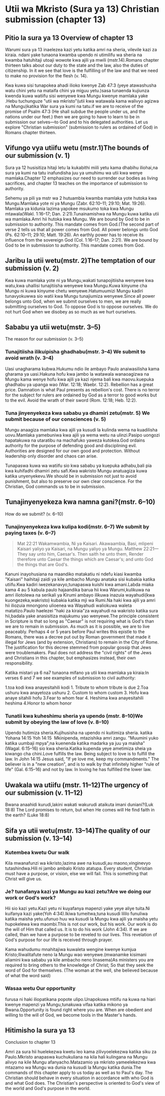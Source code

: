 # Utii wa Mkristo (Sura ya 13) Christian submission (chapter 13)

## Pitio la sura ya 13 Overview of chapter 13

Warumi sura ya 13 inaelezea kazi yetu katika amri na sheria, vilevile kazi za kiraia. ndani yake tunaona kwamba upendo ni utimilifu wa sheria na kwamba hatuhitaji utoaji wowote kwa ajili ya mwili (mstr.14).Romans chapter thirteen talks about our duty to the state and the law, also the duties of citizenship. In it we see that love is the fulfilling of the law and that we need to make no provision for the flesh (v. 14).

Kwa kuwa sisi  tunapokea ahadi ilioko kwenye Zab 47:3 (yeye atawashusha watu chini yetu na mataifa chini ya miguu yetu.)sasa tunaenda kujiunza kwenda kuwa watiifu sisi wenyewe kwa Mungu kwenye mamlaka yake .Hebu tuchunguze "utii wa mkristo"(utii kwa watawala kama walivyo agizwa na Mungu)katika War sura ya kumi na tatu.if we are to receive of the promise of Psalm 47:3 (He shall subdue the people under us, and the nations under our feet.) then we are going to have to learn to be in submission our selves—to God and to his delegated authorities. Let us explore "Christian submission" (submission to rulers as ordained of God) in Romans chapter thirteen.

## Vifungo vya utiifu wetu (mstr.1)The bounds of our submission (v. 1)

Sura ya 12 husisitiza hitaji letu la kukabithi miili yetu kama dhabihu iliohai,na sura ya kumi na tatu inafundisha juu ya umuhimu wa utii kwa wenye mamlaka.Chapter 12 emphasizes our need to surrender our bodies as living sacrifices, and chapter 13 teaches on the importance of submission to authority.

Sehemu ya pili ya mstr wa 2 hutuambia kwamba mamlaka yote hutoka kwa Mungu.Mamlaka yote ni ya Mungu (Zabr. 62:10–11; 29:10; Mat. 19:26). Mamlaka ya kidunia lazima yapokee msukumo toka kwa Mungu mtawala(Wakl. 1:16–17; Dan. 2:21).Tunainamishwa na Mungu kuwa katika utii wa mamlaka.Amri hii hutoka kwa Mungu. We are bound by God to be in submission to authority. This mandate comes from God.(The second part of verse 2 tells us that all power comes from God. All power belongs unto God (Ps. 62:10–11; 29:10; Matt. 19:26). An earthly power has to receive its influence from the sovereign God (Col. 1:16–17; Dan. 2:21). We are bound by God to be in submission to authority. This mandate comes from God.

## Jaribu la utii wetu(mstr. 2)The temptation of our submission (v. 2)

Kwa kuwa mamlaka yote ni ya Mungu,wakati tunapojitiisha wenyewe kwa watu,kwa uhallisi tunajitiisha wenyewe kwa Mungu.Kuwa kinyume cha Mungu ni kuwa kinyume chetu wenyewe.Hatumuumizi Mungu kadiri tunavyokuwwa sio watii kwa Mungu tunajiumiza wenyewe.Since all power belongs unto God, when we submit ourselves to men, we are really submitting ourselves to God. To oppose God is to oppose ourselves. We do not hurt God when we disobey as so much as we hurt ourselves.

## Sababu ya utii wetu(mstr. 3–5)
 The reason for our submission (v. 3–5)

### Tunajitiisha ilikuipisha ghadhabu(mstr. 3–4) We submit to avoid wrath (v. 3–4)

Uasi unagharama kubwa.Hukumu ndio ile ambayo Paulo anaiwasilisha kama gharama ya uasi.Hakuna hofu kwa jambo la watawala wanaoagizwa na Mungu kama wenye hofu kwa ajili ya kazi njema bali kwa maovu.kuepuka ghadhabu ya upanga wao (War. 12:18; Waebr. 12:2).
Rebellion has a great price. Damnation is what Paul presents as rebellion's cost. There is no terror for the subject for rulers are ordained by God as a terror to good works but to the evil. Avoid the wrath of their sword (Rom. 12:18; Heb. 12:2).

### Tuna jinyenyekeza kwa sababu ya dhamiri zetu(mstr. 5) We submit because of our consciences (v. 5)

Mungu anaagiza mamlaka kwa ajili ya kusudi la kulinda wema na kuadilisha uovu.Mamlaka yamebuniwa kwa ajili ya wema wetu na ulinzi.Pasipo uongozi hapatakuwa na utaratibu na machafuko yaweza kutokea.God ordains authority for the purpose of defending good and disciplining evil. Authorities are designed for our own good and protection. Without leadership only disorder and chaos can arise.

Tunapaswa kuwa wa watiifu sio kwa sababu ya kuepuka adhabu,bali pia kwa kuhifadhi dhamiri zetu safi.Kwa wakristo Mungu anatuagiza kuwa katika unyenyekevu.We should be in submission not just to avoid punishment, but also to preserve our own clear conscience. For the Christian, God commands us to be in submission.

## Tunajinyenyekeza kwa namna gani?(mstr. 6–10)
 How do we submit? (v. 6–10)

### Tunajinyenyekeza kwa kulipa kodi(mstr. 6–7) We submit by paying taxes (v. 6–7)

> Mat 22:21 Wakamwambia, Ni ya Kaisari. Akawaambia, Basi, mlipeni Kaisari yaliyo ya Kaisari, na Mungu yaliyo ya Mungu. Matthew 22:21—They say unto him, Caesar's. Then saith he unto them, Render therefore unto Caesar the things which are Caesar's; and unto God the things that are God's.

Kanuni inayohusiana na maandiko matakatiu ni ndefu kiasi kwamba "Kaisari" haihitaji zaidi ya kile ambacho Mungu anataka sisi kubakia katika utiifu.Kwa kadiri iwezekanavyo,tunapaswa kuishi kwa amani.Labda miaka kama 4 au 5 kabula paulo hajaandika barua hii kwa Warumi,kulikuwa na amri iliotolewa na serikali ya Kirumi ambayo ilikuwa inazuia wayahudi(kwa kuongezeka,wakristo) kubakia katika mji wa Rumi.Na haki kwa ajili ya amri hii iliozuia mnongono ulioenea wa Wayahudi waliokuwa waleta matatizo.Paulo haelezei "haki za kiraia"za wayahudi na wakristo katika sura hii,badala yake anasisitiza majukumu yao wenyewe.The principle consistent in Scripture is that so long as "Caesar" is not requiring what is God's than we are to remain in submission. As much as it is possible, we are to live peaceably. Perhaps 4 or 5 years before Paul writes this epistle to the Romans, there was a decree put out by Roman government that made it illegal for Jews (and by extension, Christians) to remain in the City of Rome. The justification for this decree stemmed from popular gossip that Jews were troublemakers. Paul does not address the "civil rights" of the Jews and Christians in this chapter, but emphasizes instead, their own responsibility.

Katika mistari ya 6 na7 tunaona mifano ya utii kwa mamlaka ya kiraia:In verses 6 and 7 we see examples of submission to civil authority:

1.toa kodi kwa anayesitahili kodi 1. Tribute to whom tribute is due
2.Toa ushuru kwa anayetoza ushuru 2. Custom to whom custom
3. Hofu kwa anaye sitahili hofu   3.Fear to whom fear
4. Heshima kwa anayesitahili heshima 4.Honor to whom honor
  
### Tunatii kwa kuheshimu sheria ya upendo (mstr. 8–10)We submit by obeying the law of love (v. 8–10)

Upendo hutimiza sheria.Kujihusisha na upendo ni kuitimiza sheria. katika Yohana 14:15 Yoh 14:15  Mkinipenda, mtazishika amri zangu. "Muumini yuko katika uumbaji mpya",na kuenenda katika madarka ya juu ya maisha"(Wagal. 6:15–16) sio kwa sheria.Katika kupenda yeye ametimiza sheia ya kiwango cha chini.Love fulfills the law. Being subject to love is to fulfill the law. In John 14:15 Jesus said, "If ye love me, keep my commandments." The believer is in a "new creation", and is to walk by that infinitely higher "rule of life" (Gal. 6:15–16) and not by law. In loving he has fulfilled the lower law.

## Uwakala wa utiifu (mstr. 11–12)The urgency of our submission (v. 11–12)
 
Bwana anaahidi kurudi,lakini wakati wakurudi ataikuta imani duniani?(Luk 18:8)
The Lord promises to return, but when He comes will He find faith in the earth? (Luke 18:8)

## Sifa ya utii wetu(mstr. 13–14)The quality of our submission (v. 13–14)

### Kutembea kwetu Our walk

Kila mwanafunzi wa kikristo,lazima awe na kusudi,au maono,vinginevyo tutashindwa.Hili ni jambo ambalo Kristo atatupa. Every student, Christian must have a purpose, or vision, else we will fail. This is something that Christ will give us.

### Je? tunafanya kazi ya Mungu au kazi zetu?Are we doing our work or God's work?

Hii sio kazi yetu.Kazi yetu ni kuyafanya mapenzi yake yeye aliye tuita.Ni kuifanya kazi yake(Yoh 4:34).Ikiwa tumeitwa,tuna kusudi lililo funuliwa katika maisha yetu.ufunuo huu wa kusudi la Mungu kwa ajili ya maisha yetu hupokelewa kwa maombi.This is not our work, but his work. Our work is do the will of Him that called us. It is to do his work (John 4:34). If we are called, than we have a purpose to be reveled to our lives. This revelation of God's purpose for our life is received through prayer.

Kama wahudumu mnahitajiwa kuwaleta wengine kwenye kumjua Kristo;Iliwalitafute neno la Mungu wao wenyewe.(mwanamke kisimani aliamini kwa sababu ya kile ambacho neno linasema)As ministers you are required to bring others to the knowledge of Christ; So that they seek the word of God for themselves. (The woman at the well, she believed because of what the word said)

### Wasaa wetu Our opportunity

furusa ni haki iliopatikana popote ulipo.Unapokuwa  mtiifu na kuwa na hiari kwenye mapenzi ya Mungu,tunakuwa vifaa katika mikono ya Bwana.Opportunity is found right where you are. When are obedient and willing to the will of God, we become tools in the Master's hands.

## Hitimisho la sura ya 13
 Conclusion to chapter 13

Amri za sura hii huelekezwa kwetu leo kama zilivyoelekezwa katika siku za Paulo.Mkristo anapaswa kuchukuliana na kila hali kulingana na Mungu alivyo na kile Mungu afanyacho.Matazamio ya mkristo yameelekezwa kwa mtazamo wa Mungu wa dunia na kusudi la Mungu katika dunia.The commands of this chapter apply to us today as well as to Paul's day. The Christian should behave in every situation in accordance with who God is and what God does. The Christian's perspective is oriented to God's view of the world and God's purpose in the world.

